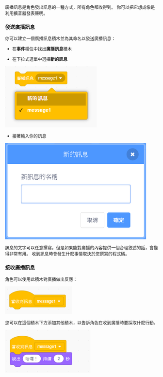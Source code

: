 廣播訊息是角色發出訊息的一種方式，所有角色都收得到。 你可以把它想成像是利用擴音器發表聲明。

### 發送廣播訊息

你可以建立一個廣播訊息積木並為其命名以發送廣播訊息：

+ 在**事件**欄位中找出**廣播訊息**積木

+ 在下拉式選單中選擇**新的訊息**

![廣播積木下拉式選單](images/broadcast-block.png)

+ 接著輸入你的訊息

![建立廣播](images/new-broadcast.png)

訊息的文字可以任意撰寫，但是如果能對廣播的內容提供一個合理敘述的話，會變得非常有用。 收到訊息時會發生什麼事情取決於您撰寫的程式碼。

### 接收廣播訊息

角色可以使用此積木對廣播做出反應：

![接收廣播](images/receive-a-broadcast.png)

您可以在這個積木下方添加其他積木，以告訴角色在收到廣播時要採取什麼行動。

![接收範例](images/receive-example.png)